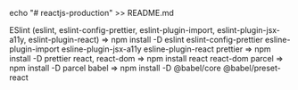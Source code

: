 echo "# reactjs-production" >> README.md

ESlint (eslint, eslint-config-prettier, eslint-plugin-import, eslint-plugin-jsx-a11y, eslint-plugin-react)
  => npm install -D eslint eslint-config-prettier esline-plugin-import esline-plugin-jsx-a11y esline-plugin-react
prettier => npm install -D prettier
react, react-dom => npm install react react-dom
parcel => npm install -D parcel
babel => npm install -D @babel/core @babel/preset-react
